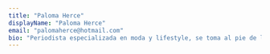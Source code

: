 ```yaml
---
title: "Paloma Herce"
displayName: "Paloma Herce"
email: "palomaherce@hotmail.com"
bio: "Periodista especializada en moda y lifestyle, se toma al pie de la letra la frase de Diana Vreeland 'the eye has to travel'. La has podido leer (y la lees) en Harper's Bazaar, Cosmopolitan, Traveler, Grazia, In Style, El Economista.es, AR... Y, de vez en cuando, escucharla en Libertad FM. Antes en Cadena COPE."
---
```



